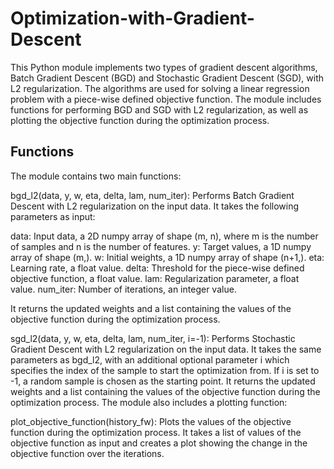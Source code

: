 # Optimization-with-Gradient-Descent
This Python module implements two types of gradient descent algorithms, Batch Gradient Descent (BGD) and Stochastic Gradient Descent (SGD), with L2 regularization. The algorithms are used for solving a linear regression problem with a piece-wise defined objective function. The module includes functions for performing BGD and SGD with L2 regularization, as well as plotting the objective function during the optimization process.

## Functions
The module contains two main functions:

bgd_l2(data, y, w, eta, delta, lam, num_iter): Performs Batch Gradient Descent with L2 regularization on the input data. It takes the following parameters as input:

data: Input data, a 2D numpy array of shape (m, n), where m is the number of samples and n is the number of features.
y: Target values, a 1D numpy array of shape (m,).
w: Initial weights, a 1D numpy array of shape (n+1,).
eta: Learning rate, a float value.
delta: Threshold for the piece-wise defined objective function, a float value.
lam: Regularization parameter, a float value.
num_iter: Number of iterations, an integer value.

It returns the updated weights and a list containing the values of the objective function during the optimization process.

sgd_l2(data, y, w, eta, delta, lam, num_iter, i=-1): Performs Stochastic Gradient Descent with L2 regularization on the input data. It takes the same parameters as bgd_l2, with an additional optional parameter i which specifies the index of the sample to start the optimization from. If i is set to -1, a random sample is chosen as the starting point. It returns the updated weights and a list containing the values of the objective function during the optimization process.
The module also includes a plotting function:

plot_objective_function(history_fw): Plots the values of the objective function during the optimization process. It takes a list of values of the objective function as input and creates a plot showing the change in the objective function over the iterations.

